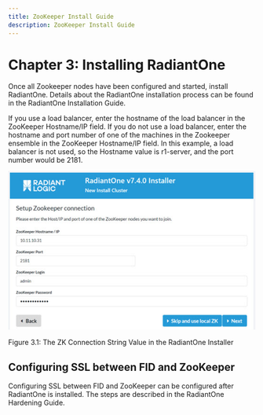 ```yaml
---
title: ZooKeeper Install Guide
description: ZooKeeper Install Guide
---
```


# Chapter 3: Installing RadiantOne

Once all Zookeeper nodes have been configured and started, install RadiantOne. Details about the RadiantOne installation process can be found in the RadiantOne Installation Guide.

If you use a load balancer, enter the hostname of the load balancer in the ZooKeeper Hostname/IP field. If you do not use a load balancer, enter the hostname and port number of one of the machines in the Zookeeper ensemble in the ZooKeeper Hostname/IP field. In this example, a load balancer is not used, so the Hostname value is r1-server, and the port number would be 2181.

![An image showing ](Media/Image3.1.jpg)

Figure 3.1: The ZK Connection String Value in the RadiantOne Installer

## Configuring SSL between FID and ZooKeeper

Configuring SSL between FID and ZooKeeper can be configured after RadiantOne is installed. The steps are described in the RadiantOne Hardening Guide.

